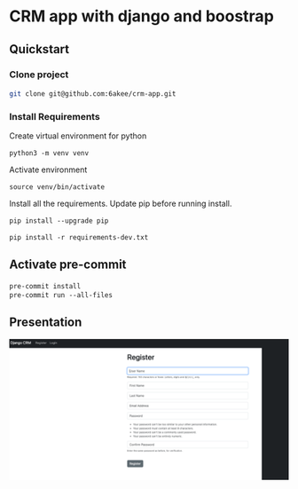 # CRM app with django and boostrap
## Quickstart

### Clone project

```bash
git clone git@github.com:6akee/crm-app.git
```
### Install Requirements

Create virtual environment for python
```shell
python3 -m venv venv
```

Activate environment
```shell
source venv/bin/activate
```

Install all the requirements.
Update pip before running install.
```shell
pip install --upgrade pip
```

```shell
pip install -r requirements-dev.txt
```

## Activate pre-commit

```shell
pre-commit install
pre-commit run --all-files
```

## Presentation

![](https://github.com/6akee/crm-app/blob/main/project.gif)

